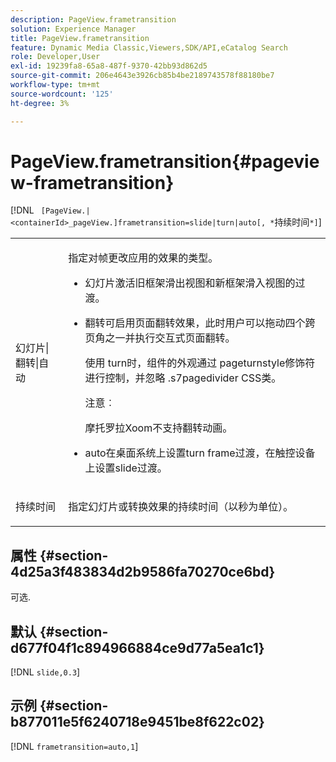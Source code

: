 ```yaml
---
description: PageView.frametransition
solution: Experience Manager
title: PageView.frametransition
feature: Dynamic Media Classic,Viewers,SDK/API,eCatalog Search
role: Developer,User
exl-id: 19239fa8-65a8-487f-9370-42bb93d862d5
source-git-commit: 206e4643e3926cb85b4be2189743578f88180be7
workflow-type: tm+mt
source-wordcount: '125'
ht-degree: 3%

---
```


# PageView.frametransition{#pageview-frametransition}

[!DNL ` [PageView.|<containerId>_pageView.]frametransition=slide|turn|auto[, *`持续时间`*]`]

<table id="table_625D0EEDA21B46FEA3F5CF7DDF769B50"> 
 <tbody> 
  <tr> 
   <td colname="col1"> <p> <span class="codeph">幻灯片|翻转|自动</span> </p> </td> 
   <td colname="col2"> <p> 指定对帧更改应用的效果的类型。 </p> <p> 
     <ul id="ul_4224B7C2722A4185A8BD48703D019AA1"> 
      <li id="li_8482037F8E1C4F11A84DF51790A073FE"> <p><span class="codeph">幻灯片</span>激活旧框架滑出视图和新框架滑入视图的过渡。 </p> </li> 
      <li id="li_CE9A99564DF348D0A76AB2A5945155A5"> <p><span class="codeph">翻转</span>可启用页面翻转效果，此时用户可以拖动四个跨页角之一并执行交互式页面翻转。 </p> <p>使用<span class="codeph"> turn</span>时，组件的外观通过<span class="codeph"> pageturnstyle</span>修饰符进行控制，并忽略<span class="codeph"> .s7pagedivider</span> CSS类。 </p> <p>注意︰  <p>摩托罗拉Xoom不支持<span class="codeph">翻转</span>动画。 </p> </p> </li> 
      <li id="li_79F85B0429CD4B389399FB3823FE767F"> <p> <span class="codeph"> auto</span>在桌面系统上设置turn frame过渡，在触控设备上设置slide过渡。 </p> </li> 
     </ul> </p> </td> 
  </tr> 
  <tr> 
   <td colname="col1"> <p><span class="codeph"><span class="varname">持续时间</span></span> </p> </td> 
   <td colname="col2"> <p>指定<span class="codeph">幻灯片</span>或<span class="codeph">转换</span>效果的持续时间（以秒为单位）。 </p> </td> 
  </tr> 
 </tbody> 
</table>

## 属性 {#section-4d25a3f483834d2b9586fa70270ce6bd}

可选.

## 默认 {#section-d677f04f1c894966884ce9d77a5ea1c1}

[!DNL `slide,0.3`]

## 示例 {#section-b877011e5f6240718e9451be8f622c02}

[!DNL `frametransition=auto,1`]
